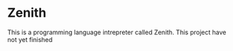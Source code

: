 # Zenith
This is a programming language intrepreter called Zenith. This project have not yet finished
